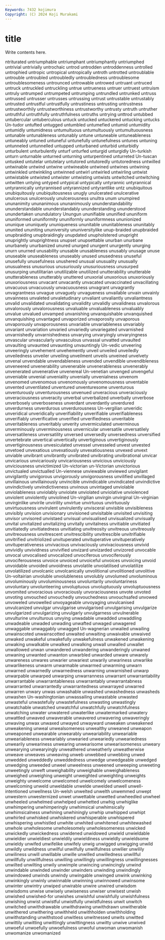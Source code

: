 ```yaml
---
Keywords: 7432 kojimura
Copyright: (C) 2024 Koji Murakami
---
```


# title

Write contents here.



ntriturated
untriumphable untriumphant untriumphantly untriumphed untrivial untrivially untrochaic untrod untrodden untroddenness
untrolled untrophied untropic untropical untropically untroth untrotted untroublable untrouble untroubled
untroubledly untroubledness untroublesome untroublesomeness untrounced untrowable untrowed untruant untruced untruck
untruckled untruckling untrue untrueness untruer untruest untruism untruly untrumped untrumpeted
untrumping untrundled untrunked untruss untrussed untrusser untrusses untrussing untrust untrustable
untrustably untrusted untrustful untrustfully untrustiness untrusting untrustness untrustworthily untrustworthiness untrustworthy
untrusty untruth untruther untruthful untruthfully untruthfulness untruths untrying unttrod untubbed
untubercular untuberculous untuck untucked untuckered untucking untucks Un-tudor untufted untugged
untumbled untumefied untumid untumidity untumidly untumidness untumultuous untumultuously untumultuousness untunable
untunableness untunably untune untuneable untuneableness untuneably untuned untuneful untunefully untunefulness
untunes untuning untunneled untunnelled untupped unturbaned unturbid unturbidly unturbulent unturbulently
unturf unturfed unturgid unturgidly Un-turkish unturn unturnable unturned unturning unturpentined
unturreted Un-tuscan untusked untutelar untutelary untutored untutoredly untutoredness untwilled untwinable
untwind untwine untwineable untwined untwines untwining untwinkled untwinkling untwinned untwirl
untwirled untwirling untwist untwistable untwisted untwister untwisting untwists untwitched untwitching
untwitten untying untyped untypical untypically untyrannic untyrannical untyrannically untyrannised untyrannized
untyrantlike untz unubiquitous unubiquitously unubiquitousness unugly unulcerated unulcerative unulcerous unulcerously
unulcerousness unultra unum unumpired ununanimity ununanimous ununanimously ununderstandability ununderstandable ununderstandably
ununderstanding ununderstood unundertaken unundulatory Unungun ununifiable ununified ununiform ununiformed ununiformity
ununiformly ununiformness ununionized ununique ununiquely ununiqueness ununitable ununitableness ununitably ununited
ununiting ununiversity ununiversitylike unup-braided unupbraided unupbraiding unupbraidingly unupdated unupholstered unupright
unuprightly unuprightness unupset unupsettable unurban unurbane unurbanely unurbanized unured unurged
unurgent unurgently unurging unurn unurned unusability unusable unusableness unusably unusage
unuse unuseable unuseableness unuseably unused unusedness unuseful unusefully unusefulness unushered
unusual unusuality unusually unusualness unusurious unusuriously unusuriousness unusurped unusurping unutilitarian
unutilizable unutilized unutterability unutterable unutterableness unutterably unuttered unuxorial unuxorious unuxoriously
unuxoriousness unvacant unvacantly unvacated unvaccinated unvacillating unvacuous unvacuously unvacuousness unvagrant
unvagrantly unvagrantness unvague unvaguely unvagueness unvailable unvain unvainly unvainness unvaleted
unvaletudinary unvaliant unvaliantly unvaliantness unvalid unvalidated unvalidating unvalidity unvalidly unvalidness
unvalorous unvalorously unvalorousness unvaluable unvaluableness unvaluably unvalue unvalued unvamped unvanishing
unvanquishable unvanquished unvanquishing unvantaged unvaporized unvaporosity unvaporous unvaporously unvaporousness unvariable
unvariableness unvariably unvariant unvariation unvaried unvariedly unvariegated unvarnished unvarnishedly unvarnishedness
unvarying unvaryingly unvaryingness unvascular unvascularly unvasculous unvassal unvatted unvaulted unvaulting
unvaunted unvaunting unvauntingly Un-vedic unveering unveeringly unvehement unvehemently unveil unveiled
unveiledly unveiledness unveiler unveiling unveilment unveils unveined unvelvety unvenal unvendable
unvendableness unvended unvendible unvendibleness unveneered unvenerability unvenerable unvenerableness unvenerably unvenerated
unvenerative unvenereal Un-venetian unvenged unvengeful unveniable unvenial unveniality unvenially unvenialness
unvenom unvenomed unvenomous unvenomously unvenomousness unventable unvented unventilated unventured unventuresome
unventurous unventurously unventurousness unvenued unveracious unveraciously unveraciousness unveracity unverbal unverbalized
unverbally unverbose unverbosely unverboseness unverdant unverdantly unverdured unverdurness unverdurous unverdurousness
Un-vergilian unveridic unveridical unveridically unverifiability unverifiable unverifiableness unverifiably unverificative unverified
unverifiedness unveritable unveritableness unveritably unverity unvermiculated unverminous unverminously unverminousness unvernicular
unversatile unversatilely unversatileness unversatility unversed unversedly unversedness unversified unvertebrate unvertical
unvertically unvertiginous unvertiginously unvertiginousness unvesiculated unvessel unvesseled unvest unvested unvetoed
unvexatious unvexatiously unvexatiousness unvexed unvext unviable unvibrant unvibrantly unvibrated unvibrating
unvibrational unvicar unvicarious unvicariously unvicariousness unvicious unviciously unviciousness unvictimized Un-victorian
un-Victorian unvictorious unvictualed unvictualled Un-viennese unviewable unviewed unvigilant unvigilantly unvigorous
unvigorously unvigorousness unvilified unvillaged unvillainous unvillainously unvincible unvindicable unvindicated unvindictive
unvindictively unvindictiveness unvinous unvintaged unviolable unviolableness unviolably unviolate unviolated unviolative
unviolenced unviolent unviolently unviolined Un-virgilian unvirgin unvirginal Un-virginian unvirginlike unvirile
unvirility unvirtue unvirtuous unvirtuously unvirtuousness unvirulent unvirulently unvisceral unvisible unvisibleness
unvisibly unvision unvisionary unvisioned unvisitable unvisited unvisiting unvisor unvisored unvistaed
unvisual unvisualised unvisualized unvisually unvital unvitalized unvitalizing unvitally unvitalness unvitiable
unvitiated unvitiatedly unvitiatedness unvitiating unvitreosity unvitreous unvitreously unvitreousness unvitrescent unvitrescibility
unvitrescible unvitrifiable unvitrified unvitriolized unvituperated unvituperative unvituperatively unvituperativeness unvivacious unvivaciously
unvivaciousness unvivid unvividly unvividness unvivified unvizard unvizarded unvizored unvocable unvocal
unvocalised unvocalized unvociferous unvociferously unvociferousness unvoice unvoiced unvoiceful unvoices unvoicing
unvoid unvoidable unvoided unvoidness unvolatile unvolatilised unvolatilize unvolatilized unvolcanic unvolcanically
unvolitional unvolitioned unvolitive Un-voltairian unvoluble unvolubleness unvolubly unvolumed unvoluminous unvoluminously
unvoluminousness unvoluntarily unvoluntariness unvoluntary unvolunteering unvoluptuous unvoluptuously unvoluptuousness unvomited unvoracious
unvoraciously unvoraciousness unvote unvoted unvoting unvouched unvouchedly unvouchedness unvouchsafed unvowed
unvoweled unvowelled unvoyageable unvoyaging unvulcanised unvulcanized unvulgar unvulgarise unvulgarised unvulgarising
unvulgarize unvulgarized unvulgarizing unvulgarly unvulgarness unvulnerable unvulturine unvulturous unvying unwadable
unwadded unwaddling unwadeable unwaded unwading unwafted unwaged unwagered unwaggable unwaggably
unwagged Un-wagnerian unwailed unwailing unwainscoted unwainscotted unwaited unwaiting unwaivable unwaived
unwaked unwakeful unwakefully unwakefulness unwakened unwakening unwaking unwalkable unwalked unwalking
unwall unwalled unwallet unwallowed unwan unwandered unwandering unwanderingly unwaned unwaning
unwanted unwanton unwarbled unwarded unware unwarely unwareness unwares unwarier unwariest
unwarily unwariness unwarlike unwarlikeness unwarm unwarmable unwarmed unwarming unwarn unwarned
unwarnedly unwarnedness unwarning unwarnished unwarp unwarpable unwarped unwarping unwarranness unwarrant
unwarrantability unwarrantable unwarrantableness unwarrantably unwarrantabness unwarranted unwarrantedly unwarrantedness unwarrayed unwarred
unwarren unwary unwas unwashable unwashed unwashedness unwasheds unwashen Un-washingtonian unwassailing
unwastable unwasted unwasteful unwastefully unwastefulness unwasting unwastingly unwatchable unwatched unwatchful
unwatchfully unwatchfulness unwatching unwater unwatered unwaterlike unwatermarked unwatery unwattled unwaved
unwaverable unwavered unwavering unwaveringly unwaving unwax unwaxed unwayed unwayward unweaken
unweakened unweakening unweal unwealsomeness unwealthy unweaned unweapon unweaponed unwearable unwearably
unweariability unweariable unweariableness unweariably unwearied unweariedly unweariedness unwearily unweariness unwearing
unwearisome unwearisomeness unweary unwearying unwearyingly unweathered unweatherly unweatherwise unweave unweaves
unweaving unweb unwebbed unwebbing unwed unwedded unweddedly unweddedness unwedge unwedgeable
unwedged unwedging unweeded unweel unweelness unweened unweeping unweeting unweetingly unweft
unweighability unweighable unweighableness unweighed unweighing unweight unweighted unweighting unweights unweighty
unwelcome unwelcomed unwelcomely unwelcomeness unwelcoming unweld unweldable unwelde unwelded unwell
unwell-intentioned unwellness Un-welsh unwelted unwelth unwemmed unwept unwestern unwesternized unwet
unwettable unwetted unwheedled unwheel unwheeled unwhelmed unwhelped unwhetted unwhig unwhiglike
unwhimpering unwhimperingly unwhimsical unwhimsically unwhimsicalness unwhining unwhiningly unwhip unwhipped unwhipt
unwhirled unwhisked unwhiskered unwhisperable unwhispered unwhispering unwhistled unwhite unwhited unwhitened
unwhitewashed unwhole unwholesome unwholesomely unwholesomeness unwicked unwickedly unwickedness unwidened unwidowed
unwield unwieldable unwieldier unwieldiest unwieldily unwieldiness unwieldly unwieldsome unwieldy unwifed
unwifelike unwifely unwig unwigged unwigging unwild unwildly unwildness unwilful unwilfully
unwilfulness unwilier unwilily unwiliness unwill unwillable unwille unwilled unwilledness unwillful
unwillfully unwillfulness unwilling unwillingly unwillingness unwillingnesses unwilted unwilting unwily unwimple
unwincing unwincingly unwind unwindable unwinded unwinder unwinders unwinding unwindingly unwindowed
unwinds unwindy unwingable unwinged unwink unwinking unwinkingly unwinly unwinnable unwinning
unwinnowed unwinsome unwinter unwintry unwiped unwirable unwire unwired unwisdom unwisdoms
unwise unwisely unwiseness unwiser unwisest unwish unwished unwished-for unwishes unwishful
unwishfully unwishfulness unwishing unwist unwistful unwistfully unwistfulness unwit unwitch unwitched
unwithdrawable unwithdrawing unwithdrawn unwitherable unwithered unwithering unwithheld unwithholden unwithholding unwithstanding
unwithstood unwitless unwitnessed unwits unwitted unwittily unwitting unwittingly unwittingness unwitty
unwive unwived unwoeful unwoefully unwoefulness unwoful unwoman unwomanish unwomanize unwomanized
